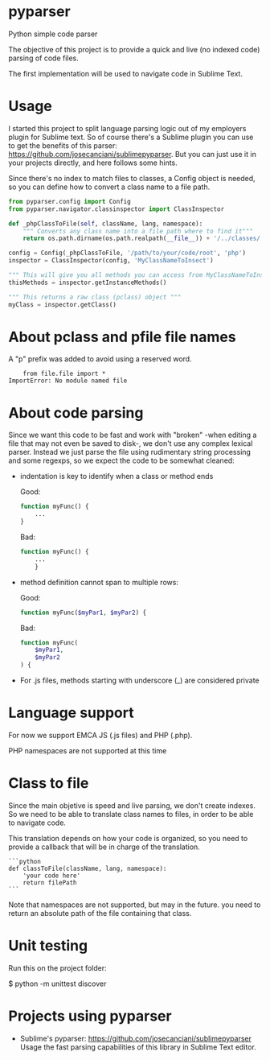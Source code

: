 # pyparser

Python simple code parser

The objective of this project is to provide a quick and live (no indexed code) parsing of code files.

The first implementation will be used to navigate code in Sublime Text.

# Usage

I started this project to split language parsing logic out of my employers plugin for Sublime text. So of course there's a Sublime plugin you can use to get the benefits of this parser: https://github.com/josecanciani/sublimepyparser. But you can just use it in your projects directly, and here follows some hints.

Since there's no index to match files to classes, a Config object is needed, so you can define how to convert a class name to a file path.

```python
from pyparser.config import Config
from pyparser.navigator.classinspector import ClassInspector

def _phpClassToFile(self, className, lang, namespace):
    """ Converts any class name into a file path where to find it"""
    return os.path.dirname(os.path.realpath(__file__)) + '/../classes/' + className.replace('_', '/') + '.php'

config = Config(_phpClassToFile, '/path/to/your/code/root', 'php')
inspector = ClassInspector(config, 'MyClassNameToInsect')

""" This will give you all methods you can access from MyClassNameToInsect (anything you can use from "$this->")"""
thisMethods = inspector.getInstanceMethods()

""" This returns a raw class (pclass) object """
myClass = inspector.getClass()
```

# About pclass and pfile file names

A "p" prefix was added to avoid using a reserved word.

```
    from file.file import *
ImportError: No module named file
```

# About code parsing

Since we want this code to be fast and work with "broken" -when editing a file that may not even be saved to disk-, we don't use any complex lexical parser.
Instead we just parse the file using rudimentary string processing and some regexps, so we expect the code to be somewhat cleaned:

* indentation is key to identify when a class or method ends

    Good:
    ```php
    function myFunc() {
        ...
    }
    ```

    Bad:
    ```php
    function myFunc() {
        ...
        }
    ```

* method definition cannot span to multiple rows:

    Good:
    ```php
    function myFunc($myPar1, $myPar2) {
    ```

    Bad:
    ```php
    function myFunc(
        $myPar1,
        $myPar2
    ) {
    ```

* For .js files, methods starting with underscore (_) are considered private


# Language support

For now we support EMCA JS (.js files) and PHP (.php).

PHP namespaces are not supported at this time


# Class to file

Since the main objetive is speed and live parsing, we don't create indexes. So we need to be able to translate class names to files, in order to be able to navigate code.

This translation depends on how your code is organized, so you need to provide a callback that will be in charge of the translation.

    ```python
    def classToFile(className, lang, namespace):
        'your code here'
        return filePath
    ```

Note that namespaces are not supported, but may in the future. you need to return an absolute path of the file containing that class.


# Unit testing

Run this on the project folder:

$ python -m unittest discover

# Projects using pyparser

* Sublime's pyparser: https://github.com/josecanciani/sublimepyparser Usage the fast parsing capabilities of this library in Sublime Text editor.


